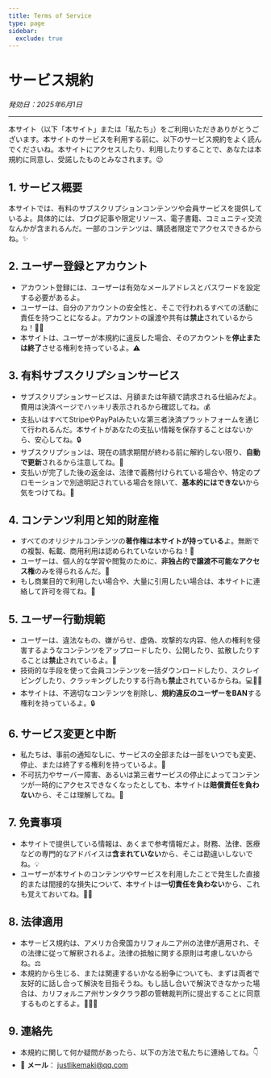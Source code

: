 ```yaml
---
title: Terms of Service
type: page
sidebar:
  exclude: true
---
```

# サービス規約

*発効日：2025年6月1日*

---

本サイト（以下「本サイト」または「私たち」）をご利用いただきありがとうございます。本サイトのサービスを利用する前に、以下のサービス規約をよく読んでくださいね。本サイトにアクセスしたり、利用したりすることで、あなたは本規約に同意し、受諾したものとみなされます。😉

## 1. サービス概要
本サイトでは、有料のサブスクリプションコンテンツや会員サービスを提供しているよ。具体的には、ブログ記事や限定リソース、電子書籍、コミュニティ交流なんかが含まれるんだ。一部のコンテンツは、購読者限定でアクセスできるからね。✨

## 2. ユーザー登録とアカウント
- アカウント登録には、ユーザーは有効なメールアドレスとパスワードを設定する必要があるよ。
- ユーザーは、自分のアカウントの安全性と、そこで行われるすべての活動に責任を持つことになるよ。アカウントの譲渡や共有は**禁止**されているからね！🙅‍♀️
- 本サイトは、ユーザーが本規約に違反した場合、そのアカウントを**停止または終了**させる権利を持っているよ。⚠️

## 3. 有料サブスクリプションサービス
- サブスクリプションサービスは、月額または年額で請求される仕組みだよ。費用は決済ページでハッキリ表示されるから確認してね。💰
- 支払いはすべてStripeやPayPalみたいな第三者決済プラットフォームを通じて行われるんだ。本サイトがあなたの支払い情報を保存することはないから、安心してね。🔒
- サブスクリプションは、現在の請求期間が終わる前に解約しない限り、**自動で更新**されるから注意してね。🔄
- 支払いが完了した後の返金は、法律で義務付けられている場合や、特定のプロモーションで別途明記されている場合を除いて、**基本的にはできない**から気をつけてね。💸

## 4. コンテンツ利用と知的財産権
- すべてのオリジナルコンテンツの**著作権は本サイトが持っている**よ。無断での複製、転載、商用利用は認められていないからね！🚫
- ユーザーは、個人的な学習や閲覧のために、**非独占的で譲渡不可能なアクセス権**のみを得られるんだ。📝
- もし商業目的で利用したい場合や、大量に引用したい場合は、本サイトに連絡して許可を得てね。🤝

## 5. ユーザー行動規範
- ユーザーは、違法なもの、嫌がらせ、虚偽、攻撃的な内容、他人の権利を侵害するようなコンテンツをアップロードしたり、公開したり、拡散したりすることは**禁止**されているよ。🚨
- 技術的な手段を使って会員コンテンツを一括ダウンロードしたり、スクレイピングしたり、クラッキングしたりする行為も**禁止**されているからね。💻🙅‍♀️
- 本サイトは、不適切なコンテンツを削除し、**規約違反のユーザーをBAN**する権利を持っているよ。🔒

## 6. サービス変更と中断
- 私たちは、事前の通知なしに、サービスの全部または一部をいつでも変更、停止、または終了する権利を持っているよ。🔧
- 不可抗力やサーバー障害、あるいは第三者サービスの停止によってコンテンツが一時的にアクセスできなくなったとしても、本サイトは**賠償責任を負わない**から、そこは理解してね。🙏

## 7. 免責事項
- 本サイトで提供している情報は、あくまで参考情報だよ。財務、法律、医療などの専門的なアドバイスは**含まれていない**から、そこは勘違いしないでね。💡
- ユーザーが本サイトのコンテンツやサービスを利用したことで発生した直接的または間接的な損失について、本サイトは**一切責任を負わない**から、これも覚えておいてね。🙅‍♂️

## 8. 法律適用
- 本サービス規約は、アメリカ合衆国カリフォルニア州の法律が適用され、その法律に従って解釈されるよ。法律の抵触に関する原則は考慮しないからね。⚖️
- 本規約から生じる、または関連するいかなる紛争についても、まずは両者で友好的に話し合って解決を目指そうね。もし話し合いで解決できなかった場合は、カリフォルニア州サンタクララ郡の管轄裁判所に提出することに同意するものとするよ。🤝👨‍⚖️

## 9. 連絡先
- 本規約に関して何か疑問があったら、以下の方法で私たちに連絡してね。👇
- 📧 **メール**： [justlikemaki@qq.com](mailto:justlikemaki@qq.com)